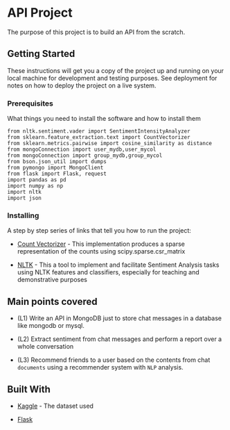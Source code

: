 # API Project

The purpose of this project is to build an API from the scratch.

## Getting Started

These instructions will get you a copy of the project up and running on your local machine for development and testing purposes. See deployment for notes on how to deploy the project on a live system.

### Prerequisites

What things you need to install the software and how to install them

```
from nltk.sentiment.vader import SentimentIntensityAnalyzer
from sklearn.feature_extraction.text import CountVectorizer
from sklearn.metrics.pairwise import cosine_similarity as distance
from mongoConnection import user_mydb,user_mycol
from mongoConnection import group_mydb,group_mycol
from bson.json_util import dumps
from pymongo import MongoClient
from flask import Flask, request
import pandas as pd
import numpy as np
import nltk
import json
```

### Installing

A step by step series of links that tell you how to run the project:

* [Count Vectorizer](https://scikit-learn.org/stable/modules/generated/sklearn.feature_extraction.text.CountVectorizer.html) - This implementation produces a sparse representation of the counts using scipy.sparse.csr_matrix

* [NLTK](https://www.nltk.org/api/nltk.sentiment.html) - This a tool to implement and facilitate Sentiment Analysis tasks using NLTK features and classifiers, especially for teaching and demonstrative purposes


## Main points covered

- (L1) Write an API in MongoDB just to store chat messages in a database like mongodb or mysql.

- (L2) Extract sentiment from chat messages and perform a report over a whole conversation
- (L3) Recommend friends to a user based on the contents from chat `documents` using a recommender system with `NLP` analysis.

## Built With

* [Kaggle](https://www.kaggle.com/pierremegret/dialogue-lines-of-the-simpsons) - The dataset used

* [Flask](https://flask.palletsprojects.com/en/1.1.x/)